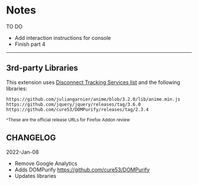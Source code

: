 <!-- paginate: true -->

# Notes




TO DO

- Add interaction instructions for console
- Finish part 4




---


## 3rd-party Libraries

This extension uses [Disconnect Tracking Services list](https://github.com/disconnectme/disconnect-tracking-protection) and the following libraries:

```
https://github.com/juliangarnier/anime/blob/3.2.0/lib/anime.min.js
https://github.com/jquery/jquery/releases/tag/3.6.0
https://github.com/cure53/DOMPurify/releases/tag/2.3.4
```
<small>^These are the official release URLs for Firefox Addon review</small>



## CHANGELOG

2022-Jan-08
- Remove Google Analytics
- Adds DOMPurify https://github.com/cure53/DOMPurify
- Updates libraries
